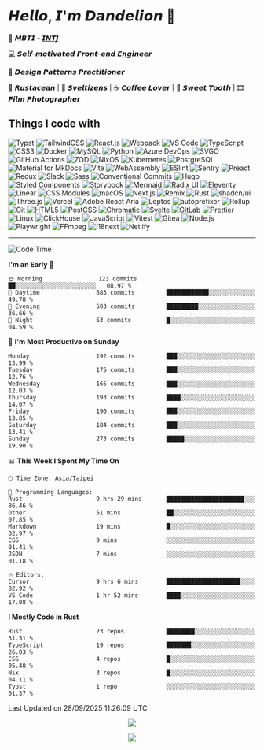 # 𝙃𝙚𝙡𝙡𝙤, 𝙄'𝙢 𝘿𝙖𝙣𝙙𝙚𝙡𝙞𝙤𝙣 🌼

👀 𝙈𝘽𝙏𝙄 - [𝙄𝙉𝙏𝙅](https://www.16personalities.com/intj-personality)

💻 𝙎𝙚𝙡𝙛-𝙢𝙤𝙩𝙞𝙫𝙖𝙩𝙚𝙙 𝙁𝙧𝙤𝙣𝙩-𝙚𝙣𝙙 𝙀𝙣𝙜𝙞𝙣𝙚𝙚𝙧

🧩 𝘿𝙚𝙨𝙞𝙜𝙣 𝙋𝙖𝙩𝙩𝙚𝙧𝙣𝙨 𝙋𝙧𝙖𝙘𝙩𝙞𝙩𝙞𝙤𝙣𝙚𝙧

🦀 𝙍𝙪𝙨𝙩𝙖𝙘𝙚𝙖𝙣 | 🦊 𝙎𝙫𝙚𝙡𝙩𝙞𝙯𝙚𝙣𝙨 | ☕️ 𝘾𝙤𝙛𝙛𝙚𝙚 𝙇𝙤𝙫𝙚𝙧 | 🍰 𝙎𝙬𝙚𝙚𝙩 𝙏𝙤𝙤𝙩𝙝 | 🎞️ 𝙁𝙞𝙡𝙢 𝙋𝙝𝙤𝙩𝙤𝙜𝙧𝙖𝙥𝙝𝙚𝙧

## Things I code with

![Typst](https://img.shields.io/badge/-Typst-239dad?style=flat-square&logo=typst&logoColor=ffffff)
![TailwindCSS](https://img.shields.io/badge/-TailwindCSS-06b6d4?style=flat-square&logo=tailwind-css&logoColor=ffffff)
![React.js](https://img.shields.io/badge/-React.js-61dafb?style=flat-square&logo=react&logoColor=ffffff)
![Webpack](https://img.shields.io/badge/-Webpack-8dd6f9?style=flat-square&logo=webpack&logoColor=ffffff)
![VS Code](https://img.shields.io/badge/-VSCode-007acc?style=flat-square&logo=visual-studio-code)
![TypeScript](https://img.shields.io/badge/-TypeScript-007acc?style=flat-square&logo=typescript&logoColor=ffffff)
![CSS3](https://img.shields.io/badge/-CSS3-1572b6?style=flat-square&logo=css)
![Docker](https://img.shields.io/badge/-Docker-2496ed?style=flat-square&logo=docker&logoColor=ffffff)
![MySQL](https://img.shields.io/badge/-MySQL-4479a1?style=flat-square&logo=mysql&logoColor=ffffff)
![Python](https://img.shields.io/badge/-Python-3776ab?style=flat-square&logo=python&logoColor=ffffff)
![Azure DevOps](https://img.shields.io/badge/-Azure_DevOps-0078d7?style=flat-square&logo=azuredevops&logoColor=ffffff)
![SVGO](https://img.shields.io/badge/-SVGO-3e7fc1?style=flat-square&logo=svgo&logoColor=ffffff)
![GitHub Actions](https://img.shields.io/badge/-GitHub_Actions-2088ff?style=flat-square&logo=githubactions&logoColor=ffffff)
![ZOD](https://img.shields.io/badge/-ZOD-3e67b1?style=flat-square&logo=zod&logoColor=ffffff)
![NixOS](https://img.shields.io/badge/-NixOS-5277c3?style=flat-square&logo=nixos&logoColor=ffffff)
![Kubernetes](https://img.shields.io/badge/-Kubernetes-326ce5?style=flat-square&logo=kubernetes&logoColor=ffffff)
![PostgreSQL](https://img.shields.io/badge/-PostgreSQL-4169e1?style=flat-square&logo=postgresql&logoColor=ffffff)
![Material for MkDocs](https://img.shields.io/badge/-Material_for_MkDocs-526cfe?style=flat-square&logo=materialformkdocs&logoColor=ffffff)
![Vite](https://img.shields.io/badge/-Vite-646cff?style=flat-square&logo=vite&logoColor=ffffff)
![WebAssembly](https://img.shields.io/badge/-WebAssembly-654ff0?style=flat-square&logo=webassembly&logoColor=ffffff)
![ESlint](https://img.shields.io/badge/-ESLint-4b32c3?style=flat-square&logo=eslint)
![Sentry](https://img.shields.io/badge/-Sentry-362d59?style=flat-square&logo=sentry&logoColor=ffffff)
![Preact](https://img.shields.io/badge/-Preact-673ab8?style=flat-square&logo=preact)
![Redux](https://img.shields.io/badge/-Redux-764abc?style=flat-square&logo=redux)
![Slack](https://img.shields.io/badge/-Slack-4a154b?style=flat-square&logo=slack)
![Sass](https://img.shields.io/badge/-Sass-cc6699?style=flat-square&logo=sass&logoColor=ffffff)
![Conventional Commits](https://img.shields.io/badge/-Conventional_Commits-fe5196?style=flat-square&logo=conventionalcommits&logoColor=ffffff)
![Hugo](https://img.shields.io/badge/-Hugo-ff4088?style=flat-square&logo=hugo&logoColor=ffffff)
![Styled Components](https://img.shields.io/badge/-styled--components-db7093?style=flat-square&logo=styledcomponents&logoColor=ffffff)
![Storybook](https://img.shields.io/badge/-Storybook-ff4785?style=flat-square&logo=storybook&logoColor=ffffff)
![Mermaid](https://img.shields.io/badge/-Mermaid-ff3670?style=flat-square&logo=mermaid&logoColor=ffffff)
![Radix UI](https://img.shields.io/badge/-Radix_UI-161618?style=flat-square&logo=radixui&logoColor=ffffff)
![Eleventy](https://img.shields.io/badge/-Eleventy-222222?style=flat-square&logo=eleventy&logoColor=ffffff)
![Linear](https://img.shields.io/badge/-Linear-222326?style=flat-square&logo=linear&logoColor=ffffff)
![CSS Modules](https://img.shields.io/badge/-CSS_Modules-000000?style=flat-square&logo=cssmodules&logoColor=ffffff)
![macOS](https://img.shields.io/badge/-macOS-000000?style=flat-square&logo=macos&logoColor=ffffff)
![Next.js](https://img.shields.io/badge/-Next.js-000000?style=flat-square&logo=next.js&logoColor=ffffff)
![Remix](https://img.shields.io/badge/-Remix-000000?style=flat-square&logo=remix&logoColor=ffffff)
![Rust](https://img.shields.io/badge/-Rust-000000?style=flat-square&logo=rust)
![shadcn/ui](https://img.shields.io/badge/-shadcn/ui-000000?style=flat-square&logo=shadcn/ui&logoColor=ffffff)
![Three.js](https://img.shields.io/badge/-Three.js-000000?style=flat-square&logo=three.js&logoColor=ffffff)
![Vercel](https://img.shields.io/badge/-Vercel-000000?style=flat-square&logo=vercel&logoColor=ffffff)
![Adobe React Aria](https://img.shields.io/badge/-React_Aria-ff0000?style=flat-square&logo=adobe&logoColor=ffffff)
![Leptos](https://img.shields.io/badge/-Leptos-ef3939?style=flat-square&logo=leptos&logoColor=ffffff)
![autoprefixer](https://img.shields.io/badge/-autoprefixer-dd3735?style=flat-square&logo=autoprefixer&logoColor=ffffff)
![Rollup](https://img.shields.io/badge/-Rollup-ec4a3f?style=flat-square&logo=rollupdotjs&logoColor=ffffff)
![Git](https://img.shields.io/badge/-Git-f05032?style=flat-square&logo=git&logoColor=%23ffffff)
![HTML5](https://img.shields.io/badge/-HTML5-e34f26?style=flat-square&logo=html5&logoColor=ffffff)
![PostCSS](https://img.shields.io/badge/-PostCSS-dd3a0a?style=flat-square&logo=postcss&logoColor=ffffff)
![Chromatic](https://img.shields.io/badge/-Chromatic-fc521f?style=flat-square&logo=chromatic&logoColor=ffffff)
![Svelte](https://img.shields.io/badge/-Svelte-ff3e00?style=flat-square&logo=svelte&logoColor=ffffff)
![GitLab](https://img.shields.io/badge/-GitLab-fca121?style=flat-square&logo=gitlab)
![Prettier](https://img.shields.io/badge/-Prettier-f7b93e?style=flat-square&logo=prettier&logoColor=000000)
![Linux](https://img.shields.io/badge/-Linux-fcc624?style=flat-square&logo=linux&logoColor=000000)
![ClickHouse](https://img.shields.io/badge/-ClickHouse-ffcc01?style=flat-square&logo=clickhouse&logoColor=000000)
![JavaScript](https://img.shields.io/badge/-JavaScript-f7df1e?style=flat-square&logo=javascript&logoColor=000000)
![Vitest](https://img.shields.io/badge/-Vitest-6e9f18?style=flat-square&logo=vitest&logoColor=ffffff)
![Gitea](https://img.shields.io/badge/-Gitea-609926?style=flat-square&logo=gitea&logoColor=ffffff)
![Node.js](https://img.shields.io/badge/-Node.js-339933?style=flat-square&logo=node.js&logoColor=ffffff)
![Playwright](https://img.shields.io/badge/-Playwright-44BA4A?style=flat-square&logo=playwright&logoColor=ffffff)
![FFmpeg](https://img.shields.io/badge/-FFmpeg-007808?style=flat-square&logo=ffmpeg&logoColor=ffffff)
![i18next](https://img.shields.io/badge/-i18next-26a69a?style=flat-square&logo=i18next&logoColor=ffffff)
![Netlify](https://img.shields.io/badge/-Netlify-00c7b7?style=flat-square&logo=netlify&logoColor=ffffff)

---

<!--START_SECTION:waka-->
![Code Time](http://img.shields.io/badge/Code%20Time-1%2C635%20hrs%2011%20mins-blue)

**I'm an Early 🐤** 

```text
🌞 Morning                123 commits         ██░░░░░░░░░░░░░░░░░░░░░░░   08.97 % 
🌆 Daytime                683 commits         ████████████░░░░░░░░░░░░░   49.78 % 
🌃 Evening                503 commits         █████████░░░░░░░░░░░░░░░░   36.66 % 
🌙 Night                  63 commits          █░░░░░░░░░░░░░░░░░░░░░░░░   04.59 % 
```
📅 **I'm Most Productive on Sunday** 

```text
Monday                   192 commits         ███░░░░░░░░░░░░░░░░░░░░░░   13.99 % 
Tuesday                  175 commits         ███░░░░░░░░░░░░░░░░░░░░░░   12.76 % 
Wednesday                165 commits         ███░░░░░░░░░░░░░░░░░░░░░░   12.03 % 
Thursday                 193 commits         ████░░░░░░░░░░░░░░░░░░░░░   14.07 % 
Friday                   190 commits         ███░░░░░░░░░░░░░░░░░░░░░░   13.85 % 
Saturday                 184 commits         ███░░░░░░░░░░░░░░░░░░░░░░   13.41 % 
Sunday                   273 commits         █████░░░░░░░░░░░░░░░░░░░░   19.90 % 
```


📊 **This Week I Spent My Time On** 

```text
🕑︎ Time Zone: Asia/Taipei

💬 Programming Languages: 
Rust                     9 hrs 29 mins       ██████████████████████░░░   86.46 % 
Other                    51 mins             ██░░░░░░░░░░░░░░░░░░░░░░░   07.85 % 
Markdown                 19 mins             █░░░░░░░░░░░░░░░░░░░░░░░░   02.97 % 
CSS                      9 mins              ░░░░░░░░░░░░░░░░░░░░░░░░░   01.41 % 
JSON                     7 mins              ░░░░░░░░░░░░░░░░░░░░░░░░░   01.18 % 

🔥 Editors: 
Cursor                   9 hrs 6 mins        █████████████████████░░░░   82.92 % 
VS Code                  1 hr 52 mins        ████░░░░░░░░░░░░░░░░░░░░░   17.08 % 
```

**I Mostly Code in Rust** 

```text
Rust                     23 repos            ████████░░░░░░░░░░░░░░░░░   31.51 % 
TypeScript               19 repos            ███████░░░░░░░░░░░░░░░░░░   26.03 % 
CSS                      4 repos             █░░░░░░░░░░░░░░░░░░░░░░░░   05.48 % 
Nix                      3 repos             █░░░░░░░░░░░░░░░░░░░░░░░░   04.11 % 
Typst                    1 repo              ░░░░░░░░░░░░░░░░░░░░░░░░░   01.37 % 
```




 Last Updated on 28/09/2025 11:26:09 UTC
<!--END_SECTION:waka-->

<p align="center">
  <img src="https://spotify-github-profile.kittinanx.com/api/view?uid=316p7m2vvcxokdsievmqatijttte&cover_image=true&theme=novatorem&show_offline=true&background_color=121212&interchange=false&bar_color=53b14f&bar_color_cover=false">
</p>

<p align="center">
  <img src="https://spotify-recently-played-readme.vercel.app/api?user=316p7m2vvcxokdsievmqatijttte&count=5">
</p>
